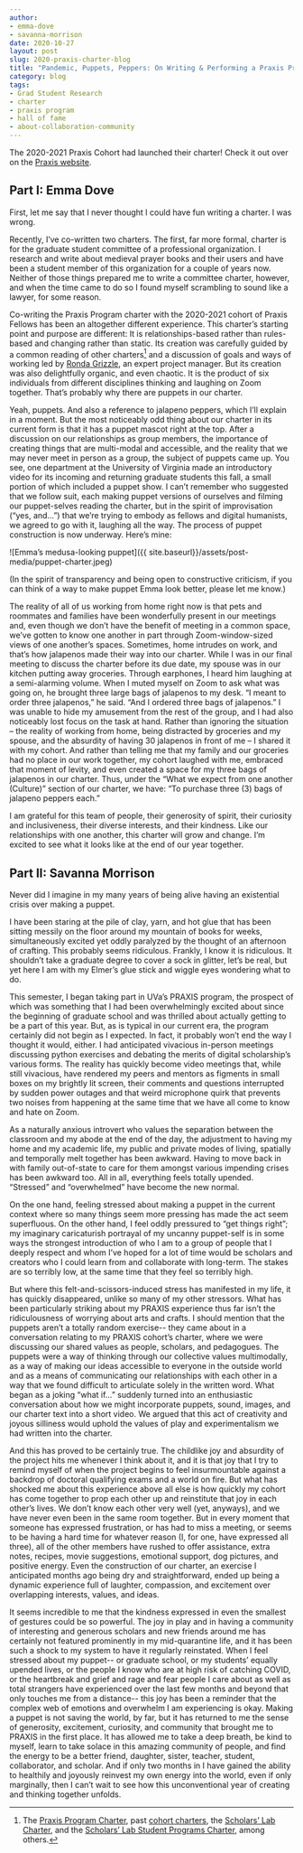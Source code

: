 ```yaml
---
author: 
- emma-dove
- savanna-morrison
date: 2020-10-27
layout: post
slug: 2020-praxis-charter-blog
title: "Pandemic, Puppets, Peppers: On Writing & Performing a Praxis Program Charter in 2020"
category: blog
tags:
- Grad Student Research
- charter
- praxis program
- hall of fame
- about-collaboration-community
---
```


The 2020-2021 Praxis Cohort had launched their charter! Check it out over on the [Praxis website](http://praxis.scholarslab.org/charter/charter-2020-2021/). 

## Part I: Emma Dove

First, let me say that I never thought I could have fun writing a charter. I was wrong. 

Recently, I’ve co-written two charters. The first, far more formal, charter is for the graduate student committee of a professional organization. I research and write about medieval prayer books and their users and have been a student member of this organization for a couple of years now. Neither of those things prepared me to write a committee charter, however, and when the time came to do so I found myself scrambling to sound like a lawyer, for some reason.

Co-writing the Praxis Program charter with the 2020-2021 cohort of Praxis Fellows has been an altogether different experience. This charter’s starting point and purpose are different: It is relationships-based rather than rules-based and changing rather than static. Its creation was carefully guided by a common reading of other charters[^1] and a discussion of goals and ways of working led by [Ronda Grizzle](https://scholarslab.lib.virginia.edu/people/ronda-grizzle/), an expert project manager. But its creation was also delightfully organic, and even chaotic. It is the product of six individuals from different disciplines thinking and laughing on Zoom together. That’s probably why there are puppets in our charter. 

Yeah, puppets. And also a reference to jalapeno peppers, which I’ll explain in a moment. But the most noticeably odd thing about our charter in its current form is that it has a puppet mascot right at the top. After a discussion on our relationships as group members, the importance of creating things that are multi-modal and accessible, and the reality that we may never meet in person as a group, the subject of puppets came up. You see, one department at the University of Virginia made an introductory video for its incoming and returning graduate students this fall, a small portion of which included a puppet show. I can’t remember who suggested that we follow suit, each making puppet versions of ourselves and filming our puppet-selves reading the charter, but in the spirit of improvisation (“yes, and…”) that we’re trying to embody as fellows and digital humanists, we agreed to go with it, laughing all the way. The process of puppet construction is now underway. Here’s mine: 

![Emma’s medusa-looking puppet]({{ site.baseurl}}/assets/post-media/puppet-charter.jpeg)

(In the spirit of transparency and being open to constructive criticism, if you can think of a way to make puppet Emma look better, please let me know.)

The reality of all of us working from home right now is that pets and roommates and families have been wonderfully present in our meetings and, even though we don’t have the benefit of meeting in a common space, we’ve gotten to know one another in part through Zoom-window-sized views of one another’s spaces. Sometimes, home intrudes on work, and that’s how jalapenos made their way into our charter. While I was in our final meeting to discuss the charter before its due date, my spouse was in our kitchen putting away groceries. Through earphones, I heard him laughing at a semi-alarming volume. When I muted myself on Zoom to ask what was going on, he brought three large bags of jalapenos to my desk. “I meant to order three jalapenos,” he said. “And I ordered three bags of jalapenos.” I was unable to hide my amusement from the rest of the group, and I had also noticeably lost focus on the task at hand. Rather than ignoring the situation – the reality of working from home, being distracted by groceries and my spouse, and the absurdity of having 30 jalapenos in front of me – I shared it with my cohort. And rather than telling me that my family and our groceries had no place in our work together, my cohort laughed with me, embraced that moment of levity, and even created a space for my three bags of jalapenos in our charter. Thus, under the “What we expect from one another (Culture)” section of our charter, we have: “To purchase three (3) bags of jalapeno peppers each.” 

I am grateful for this team of people, their generosity of spirit, their curiosity and inclusiveness, their diverse interests, and their kindness. Like our relationships with one another, this charter will grow and change. I’m excited to see what it looks like at the end of our year together. 



## Part II: Savanna Morrison

Never did I imagine in my many years of being alive having an existential crisis over making a puppet.

I have been staring at the pile of clay, yarn, and hot glue that has been sitting messily on the floor around my mountain of books for weeks, simultaneously excited yet oddly paralyzed by the thought of an afternoon of crafting. This probably seems ridiculous. Frankly, I know it is ridiculous. It shouldn’t take a graduate degree to cover a sock in glitter, let’s be real, but yet here I am with my Elmer’s glue stick and wiggle eyes wondering what to do. 

This semester, I began taking part in UVa’s PRAXIS program, the prospect of which was something that I had been overwhelmingly excited about since the beginning of graduate school and was thrilled about actually getting to be a part of this year. But, as is typical in our current era, the program certainly did not begin as I expected. In fact, it probably won’t end the way I thought it would, either. I had anticipated vivacious in-person meetings discussing python exercises and debating the merits of digital scholarship’s various forms. The reality has quickly become video meetings that, while still vivacious, have rendered my peers and mentors as figments in small boxes on my brightly lit screen, their comments and questions interrupted by sudden power outages and that weird microphone quirk that prevents two noises from happening at the same time that we have all come to know and hate on Zoom. 

As a naturally anxious introvert who values the separation between the classroom and my abode at the end of the day, the adjustment to having my home and my academic life, my public and private modes of living, spatially and temporally melt together has been awkward. Having to move back in with family out-of-state to care for them amongst various impending crises has been awkward too. All in all, everything feels totally upended. “Stressed” and “overwhelmed” have become the new normal. 

On the one hand, feeling stressed about making a puppet in the current context where so many things seem more pressing has made the act seem superfluous. On the other hand, I feel oddly pressured to “get things right”; my imaginary caricaturish portrayal of my uncanny puppet-self is in some ways the strongest introduction of who I am to a group of people that I deeply respect  and whom I’ve hoped for a lot of time would be scholars and creators who I could learn from and collaborate with long-term. The stakes are so terribly low, at the same time that they feel so terribly high. 

But where this felt-and-scissors-induced stress has manifested in my life, it has quickly disappeared, unlike so many of my other stressors. What has been particularly striking about my PRAXIS experience thus far isn’t the ridiculousness of worrying about arts and crafts. I should mention that the puppets aren’t a totally random exercise-- they came about in a conversation relating to my PRAXIS cohort’s charter, where we were discussing our shared values as people, scholars, and pedagogues. The puppets were a way of thinking through our collective values multimodally, as a way of making our ideas accessible to everyone in the outside world and as a means of communicating our relationships with each other in a way that we found difficult to articulate solely in the written word. What began as a joking “what if…” suddenly turned into an enthusiastic conversation about how we might incorporate puppets, sound, images, and our charter text into a short video. We argued that this act of creativity and joyous silliness would uphold the values of play and experimentalism we had written into the charter.

And this has proved to be certainly true. The childlike joy and absurdity of the project hits me whenever I think about it, and it is that joy that I try to remind myself of when the project begins to feel insurmountable against a backdrop of doctoral qualifying exams and a world on fire. But what has shocked me about this experience above all else is how quickly my cohort has come together to prop each other up and reinstitute that joy in each other’s lives. We don’t know each other very well (yet, anyways), and we have never even been in the same room together. But in every moment that someone has expressed frustration, or has had to miss a meeting, or seems to be having a hard time for whatever reason (I, for one, have expressed all three), all of the other members have rushed to offer assistance, extra notes, recipes, movie suggestions, emotional support, dog pictures, and positive energy. Even the construction of our charter, an exercise I anticipated months ago being dry and straightforward, ended up being a dynamic experience full of laughter, compassion, and excitement over overlapping interests, values, and ideas.

It seems incredible to me that the kindness expressed in even the smallest of gestures could be so powerful. The joy in play and in having a community of interesting and generous scholars and new friends around me has certainly not featured prominently in my mid-quarantine life, and it has been such a shock to my system to have it regularly reinstated. When I feel stressed about my puppet-- or graduate school, or my students’ equally upended lives, or the people I know who are at high risk of catching COVID, or the heartbreak and grief and rage and fear people I care about as well as total strangers have experienced over the last few months and beyond that only touches me from a distance-- this joy has been a reminder that the complex web of emotions and overwhelm I am experiencing is okay. Making a puppet is not saving the world, by far, but it has returned to me the sense of generosity, excitement, curiosity, and community that brought me to PRAXIS in the first place. It has allowed me to take a deep breath, be kind to myself, learn to take solace in this amazing community of people, and find the energy to be a better friend, daughter, sister, teacher, student, collaborator, and scholar. And if only two months in I have gained the ability to healthily and joyously reinvest my own energy into the world, even if only marginally, then I can’t wait to see how this unconventional year of creating and thinking together unfolds. 


[^1]: The [Praxis Program Charter](https://praxis.scholarslab.org/praxis-program-charter/), past [cohort charters](https://praxis.scholarslab.org/charter/), the [Scholars’ Lab Charter](https://scholarslab.lib.virginia.edu/charter/), and the [Scholars’ Lab Student Programs Charter](https://scholarslab.lib.virginia.edu/student-programs-charter/), among others. 
